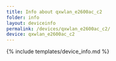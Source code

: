 ```yaml
---
title: Info about qxwlan_e2600ac_c2
folder: info
layout: deviceinfo
permalink: /devices/qxwlan_e2600ac_c2/
device: qxwlan_e2600ac_c2
---
```

{% include templates/device_info.md %}
